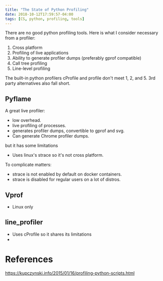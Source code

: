 ```yaml
---
title: "The State of Python Profiling"
date: 2018-10-12T17:59:57-04:00
tags: [CS, python, profiling, tools]
---
```


There are no good python profiling tools.
Here is what I consider necessary from a profiler:

1. Cross platform
2. Profiling of live applications
3. Ability to generate profiler dumps (preferably gprof compatible)
4. Call tree profiling
5. Line-level profiling

The built-in python profilers cProfile and profile don't meet 1, 2, and 5.
3rd party alternatives also fall short.

## Pyflame

A great live profiler:

- low overhead.
- live profiling of processes.
- generates profiler dumps, convertible to gprof and svg.
- Can generate Chrome profiler dumps.

but it has some limitations

- Uses linux's strace so it's not cross platform.

To complicate matters:

- strace is not enabled by default on docker containers.
- strace is disabled for regular users on a lot of distros.

## Vprof

- Linux only

## line_profiler

- Uses cProfile so it shares its limitations
-

# References

https://kupczynski.info/2015/01/16/profiling-python-scripts.html